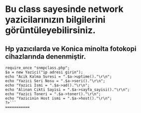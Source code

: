 # Bu class sayesinde network yazicilarınızın bilgilerini görüntüleyebilirsiniz.
## Hp yazıcılarda ve Konica minolta fotokopi cihazlarında denenmiştir.
```<?php
require_once "snmpclass.php";
$a = new Yazici("ip adresi girin");
echo "Acik Kalma Suresi = ".$a->uptime()."\r\n";
echo "Yazici Seri Nosu = ".$a->seri()."\r\n";
echo "Yazici Ismi = ".$a->ad()."\r\n";
echo "Alinan Cikti Sayisi = ".$a->sayfa_sayisi()."\r\n";
echo "Yazici Toneri = ".$a->toner()."\r\n";
echo "Yazicinin Host ismi = ".$a->host()."\r\n";
?>```
===========
